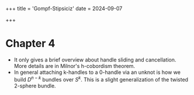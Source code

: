 +++
title = 'Gompf-Stipsiciz'
date = 2024-09-07

+++



# Chapter 4
- It only gives a brief overview about handle sliding and cancellation. More details are in Milnor's h-cobordism theorem.
- In general attaching k-handles to a 0-handle via an unknot is how we build $D^{n-k}$ bundles over $S^k$. This is a slight generalization of the twisted 2-sphere bundle.